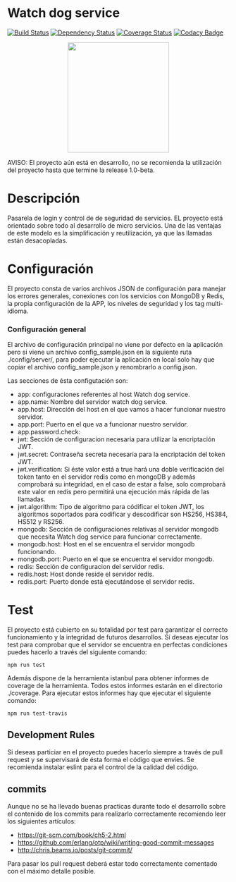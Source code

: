 # Watch dog service
 [![Build Status](https://travis-ci.org/albertoig/watch-dog-service.svg?branch=master)](https://travis-ci.org/albertoig/watch-dog-service) [![Dependency Status](https://gemnasium.com/albertoig/watch-dog-service.svg)](https://gemnasium.com/albertoig/watch-dog-service) [![Coverage Status](https://coveralls.io/repos/github/albertoig/watch-dog-service/badge.svg?branch=master)](https://coveralls.io/github/albertoig/watch-dog-service?branch=master) [![Codacy Badge](https://api.codacy.com/project/badge/Grade/f539144350714878b0ca163fa3464396)](https://www.codacy.com/app/alberto-uchiha/watch-dog-service?utm_source=github.com&amp;utm_medium=referral&amp;utm_content=albertoig/watch-dog-service&amp;utm_campaign=Badge_Grade)

<p align="center">
	<img align="middle" src="http://www.albertchurch.com/wp-content/uploads/2016/04/wds_recortada.png" width="230" height="250">
</p>

AVISO: El proyecto aún está en desarrollo, no se recomienda la utilización del proyecto hasta que termine la release 1.0-beta.

# Descripción
Pasarela de login y control de de seguridad de servicios. EL proyecto está orientado sobre todo al desarrollo de micro 
servicios. Una de las ventajas de este modelo es la simplificación y reutilización, ya que las llamadas están desacopladas.

# Configuración
El proyecto consta de varios archivos JSON de configuración para manejar
los errores generales, conexiones con los servicios con MongoDB y Redis, 
la propia configuración de la APP, los niveles de seguridad y los tag multi-idioma.

### Configuración general
El archivo de configuración principal no viene por defecto en la aplicación
pero si viene un archivo config_sample.json en la siguiente ruta ./config/server/,
para poder ejecutar la aplicación en local solo hay que copiar el archivo config_sample.json 
y renombrarlo a config.json. 

Las secciones de ésta configutación son:

* app: configuraciones referentes al host Watch dog service.
* app.name: Nombre del servidor watch dog service.
* app.host: Dirección del host en el que vamos a hacer funcionar nuestro servidor.
* app.port: Puerto en el que va a funcionar nuestro servidor.
* app.password.check: 
* jwt: Sección de configuracion necesaria para utilizar la encriptación JWT.
* jwt.secret: Contraseña secreta necesaria para la encriptación del token JWT.
* jwt.verification: Si éste valor está a true hará una doble verificación del token tanto en el servidor redis como en mongoDB y 
además comprobará su integridad, en el caso de estar a false, solo comprobará este valor en redis pero permitirá una ejecución más rápida
de las llamadas.
* jwt.algorithm: Tipo de algoritmo para códificar el token JWT, los algoritmos
soportados para codificar y descodificar son HS256, HS384, HS512 y RS256.
* mongodb: Sección de configuraciones relativas al servidor mongodb que 
necesita Watch dog service para funcionar correctamente.
* mongodb.host: Host en el se encuentra el servidor mongodb funcionando.
* mongodb.port: Puerto en el que se encuentra el servidor mongodb.
* redis: Sección de configuracion del servidor redis.
* redis.host: Host donde reside el servidor redis.
* redis.port: Puerto donde está ejecutándose el servidor redis.

# Test
El proyecto está cubierto en su totalidad por test para garantizar el correcto
funcionamiento y la integridad de futuros desarrollos. Sí deseas ejecutar
los test para comprobar que el servidor se encuentra en perfectas condiciones
puedes hacerlo a través del siguiente comando:

`npm run test`

Además dispone de la herramienta istanbul para obtener informes de coverage
de la herramienta. Todos estos informes estarán en el directorio ./coverage.
Para ejecutar estos informes hay que ejecutar el siguiente comando:

`npm run test-travis`

Development Rules
-----------------
Si deseas particiar en el proyecto puedes hacerlo siempre a través de pull request y se supervisará de ésta forma el código
que envies. Se recomienda instalar eslint para el control de la calidad del código.

commits
-------

Aunque no se ha llevado buenas practicas durante todo el desarrollo sobre el contenido de los commits para realizarlo correctamente recomiendo leer los siguientes artículos:

- https://git-scm.com/book/ch5-2.html
- https://github.com/erlang/otp/wiki/writing-good-commit-messages
- http://chris.beams.io/posts/git-commit/

Para pasar los pull request deberá estar todo correctamente comentado con el máximo detalle posible.
